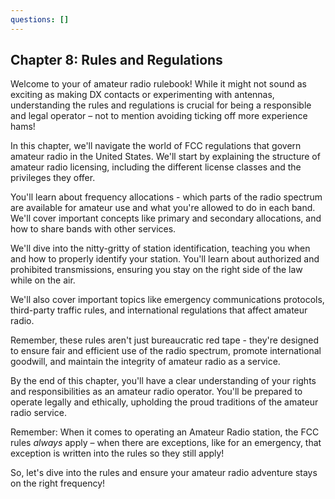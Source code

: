```yaml
---
questions: []
---
```



## Chapter 8: Rules and Regulations

Welcome to your of amateur radio rulebook! While it might not sound as exciting as making DX contacts or experimenting with antennas, understanding the rules and regulations is crucial for being a responsible and legal operator – not to mention avoiding ticking off more experience hams!

In this chapter, we'll navigate the world of FCC regulations that govern amateur radio in the United States. We'll start by explaining the structure of amateur radio licensing, including the different license classes and the privileges they offer.

You'll learn about frequency allocations - which parts of the radio spectrum are available for amateur use and what you're allowed to do in each band. We'll cover important concepts like primary and secondary allocations, and how to share bands with other services.

We'll dive into the nitty-gritty of station identification, teaching you when and how to properly identify your station. You'll learn about authorized and prohibited transmissions, ensuring you stay on the right side of the law while on the air.

We'll also cover important topics like emergency communications protocols, third-party traffic rules, and international regulations that affect amateur radio.

Remember, these rules aren't just bureaucratic red tape - they're designed to ensure fair and efficient use of the radio spectrum, promote international goodwill, and maintain the integrity of amateur radio as a service.

By the end of this chapter, you'll have a clear understanding of your rights and responsibilities as an amateur radio operator. You'll be prepared to operate legally and ethically, upholding the proud traditions of the amateur radio service.

Remember: When it comes to operating an Amateur Radio station, the FCC rules *always* apply – when there are exceptions, like for an emergency, that exception is written into the rules so they still apply!

So, let's dive into the rules and ensure your amateur radio adventure stays on the right frequency!
